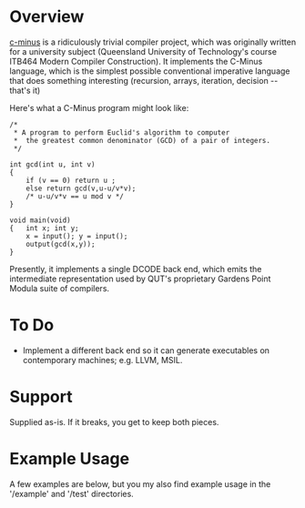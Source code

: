 Overview
========

[c-minus][1] is a ridiculously trivial compiler project, which was originally 
written for a university subject (Queensland University of Technology's course
ITB464 Modern Compiler Construction).  It implements the C-Minus language, 
which is the simplest possible conventional imperative language that does
something interesting (recursion, arrays, iteration, decision -- that's it)

Here's what a C-Minus program might look like:

    /*
     * A program to perform Euclid's algorithm to computer
     *  the greatest common denominator (GCD) of a pair of integers. 
     */
    
    int gcd(int u, int v)
    {
        if (v == 0) return u ;
        else return gcd(v,u-u/v*v);
        /* u-u/v*v == u mod v */
    }
    
    void main(void)
    {   int x; int y;
        x = input(); y = input();
        output(gcd(x,y));
    }
    

Presently, it implements a single DCODE back end, which emits the intermediate
representation used by QUT's proprietary Gardens Point Modula suite of 
compilers.


To Do
=====

* Implement a different back end so it can generate executables on 
  contemporary machines; e.g. LLVM, MSIL.


Support
=======

Supplied as-is.  If it breaks, you get to keep both pieces.


Example Usage
=============

A few examples are below, but you my also find example usage in the 
'/example' and '/test' directories.


[1]: https://github.com/benfowler/c-minus

